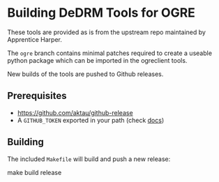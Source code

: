 Building DeDRM Tools for OGRE
=============================

These tools are provided as is from the upstream repo maintained by Apprentice Harper.

The `ogre` branch contains minimal patches required to create a useable python package which can be
imported in the ogreclient tools.

New builds of the tools are pushed to Github releases.


Prerequisites
-------------

 * https://github.com/aktau/github-release
 * A `GITHUB_TOKEN` exported in your path (check [docs](https://github.com/aktau/github-release))


Building
--------

The included `Makefile` will build and push a new release:

   make build release
